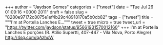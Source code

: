 
+++
author = "Jaydson Gomes"
categories = ["tweet"]
date = "Tue Jul 26 01:09:16 +0000 2011"
draft = false
slug = "8280e97172c8075e1ef4b29c48918170a5b0cb82"
tags = ["tweet"]
title = """I'm at Portella Lanches E..."""
tweet = true
micro = true
tweet_url = "https://twitter.com/jaydson/status/95661931570012160"
+++
I'm at Portella Lanches E porções (R. Atílio Supertti, 407-447 - Vila Nova, Porto Alegre) http://4sq.com/qAzhoW
